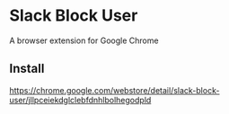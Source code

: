 # Slack Block User

A browser extension for Google Chrome

## Install

https://chrome.google.com/webstore/detail/slack-block-user/jllpceiekdglclebfdnhlbolhegodpld
